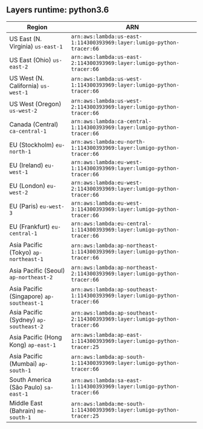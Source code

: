 Layers runtime: python3.6
----
| Region | ARN |
| --- | --- |
|US East (N. Virginia)  `us-east-1`|`arn:aws:lambda:us-east-1:114300393969:layer:lumigo-python-tracer:66`|
|US East (Ohio)  `us-east-2`|`arn:aws:lambda:us-east-2:114300393969:layer:lumigo-python-tracer:66`|
|US West (N. California)  `us-west-1`|`arn:aws:lambda:us-west-1:114300393969:layer:lumigo-python-tracer:66`|
|US West (Oregon)  `us-west-2`|`arn:aws:lambda:us-west-2:114300393969:layer:lumigo-python-tracer:66`|
|Canada (Central)  `ca-central-1`|`arn:aws:lambda:ca-central-1:114300393969:layer:lumigo-python-tracer:66`|
|EU (Stockholm)  `eu-north-1`|`arn:aws:lambda:eu-north-1:114300393969:layer:lumigo-python-tracer:66`|
|EU (Ireland)  `eu-west-1`|`arn:aws:lambda:eu-west-1:114300393969:layer:lumigo-python-tracer:66`|
|EU (London)  `eu-west-2`|`arn:aws:lambda:eu-west-2:114300393969:layer:lumigo-python-tracer:66`|
|EU (Paris)  `eu-west-3`|`arn:aws:lambda:eu-west-3:114300393969:layer:lumigo-python-tracer:66`|
|EU (Frankfurt)  `eu-central-1`|`arn:aws:lambda:eu-central-1:114300393969:layer:lumigo-python-tracer:66`|
|Asia Pacific (Tokyo)  `ap-northeast-1`|`arn:aws:lambda:ap-northeast-1:114300393969:layer:lumigo-python-tracer:66`|
|Asia Pacific (Seoul)  `ap-northeast-2`|`arn:aws:lambda:ap-northeast-2:114300393969:layer:lumigo-python-tracer:66`|
|Asia Pacific (Singapore)  `ap-southeast-1`|`arn:aws:lambda:ap-southeast-1:114300393969:layer:lumigo-python-tracer:66`|
|Asia Pacific (Sydney)  `ap-southeast-2`|`arn:aws:lambda:ap-southeast-2:114300393969:layer:lumigo-python-tracer:66`|
|Asia Pacific (Hong Kong)  `ap-east-1`|`arn:aws:lambda:ap-east-1:114300393969:layer:lumigo-python-tracer:25`|
|Asia Pacific (Mumbai)  `ap-south-1`|`arn:aws:lambda:ap-south-1:114300393969:layer:lumigo-python-tracer:66`|
|South America (São Paulo)  `sa-east-1`|`arn:aws:lambda:sa-east-1:114300393969:layer:lumigo-python-tracer:66`|
|Middle East (Bahrain)  `me-south-1`|`arn:aws:lambda:me-south-1:114300393969:layer:lumigo-python-tracer:25`|
